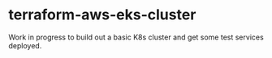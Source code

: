# terraform-aws-eks-cluster


Work in progress to build out a basic K8s cluster and get some 
test services deployed.
